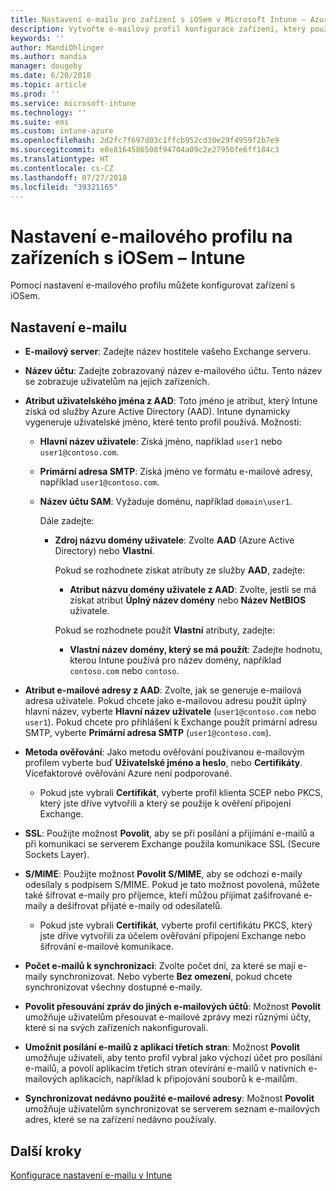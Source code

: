 ```yaml
---
title: Nastavení e-mailu pro zařízení s iOSem v Microsoft Intune – Azure | Microsoft Docs
description: Vytvořte e-mailový profil konfigurace zařízení, který používá servery Exchange a načítá atributy ze služby Azure Active Directory. Pomocí Microsoft Intune můžete na zařízeních s iOSem také povolit protokol SSL, ověřovat uživatele certifikáty nebo uživatelským jménem a heslem a synchronizovat e-maily.
keywords: ''
author: MandiOhlinger
ms.author: mandia
manager: dougeby
ms.date: 6/20/2018
ms.topic: article
ms.prod: ''
ms.service: microsoft-intune
ms.technology: ''
ms.suite: ems
ms.custom: intune-azure
ms.openlocfilehash: 2d2fc7f697d03c1ffcb952cd30e29f4959f2b7e9
ms.sourcegitcommit: e8e8164586508f94704a09c2e27950fe6ff184c3
ms.translationtype: HT
ms.contentlocale: cs-CZ
ms.lasthandoff: 07/27/2018
ms.locfileid: "39321165"
---
```

# <a name="email-profile-settings-for-ios-devices---intune"></a>Nastavení e-mailového profilu na zařízeních s iOSem – Intune

Pomocí nastavení e-mailového profilu můžete konfigurovat zařízení s iOSem.

## <a name="email-settings"></a>Nastavení e-mailu

- **E-mailový server**: Zadejte název hostitele vašeho Exchange serveru.
- **Název účtu**: Zadejte zobrazovaný název e-mailového účtu. Tento název se zobrazuje uživatelům na jejich zařízeních.
- **Atribut uživatelského jména z AAD**: Toto jméno je atribut, který Intune získá od služby Azure Active Directory (AAD). Intune dynamicky vygeneruje uživatelské jméno, které tento profil používá. Možnosti:
  - **Hlavní název uživatele**: Získá jméno, například `user1` nebo `user1@contoso.com`.
  - **Primární adresa SMTP**: Získá jméno ve formátu e-mailové adresy, například `user1@contoso.com`.
  - **Název účtu SAM**: Vyžaduje doménu, například `domain\user1`.

    Dále zadejte:  
    - **Zdroj názvu domény uživatele**: Zvolte **AAD** (Azure Active Directory) nebo **Vlastní**.

      Pokud se rozhodnete získat atributy ze služby **AAD**, zadejte:
      - **Atribut názvu domény uživatele z AAD**: Zvolte, jestli se má získat atribut **Úplný název domény** nebo **Název NetBIOS** uživatele.

      Pokud se rozhodnete použít **Vlastní** atributy, zadejte:
      - **Vlastní název domény, který se má použít**: Zadejte hodnotu, kterou Intune používá pro název domény, například `contoso.com` nebo `contoso`.

- **Atribut e-mailové adresy z AAD**: Zvolte, jak se generuje e-mailová adresa uživatele. Pokud chcete jako e-mailovou adresu použít úplný hlavní název, vyberte **Hlavní název uživatele** (`user1@contoso.com` nebo `user1`). Pokud chcete pro přihlášení k Exchange použít primární adresu SMTP, vyberte **Primární adresa SMTP** (`user1@contoso.com`).
- **Metoda ověřování**: Jako metodu ověřování používanou e-mailovým profilem vyberte buď **Uživatelské jméno a heslo**, nebo **Certifikáty**. Vícefaktorové ověřování Azure není podporované.
  - Pokud jste vybrali **Certifikát**, vyberte profil klienta SCEP nebo PKCS, který jste dříve vytvořili a který se použije k ověření připojení Exchange.
- **SSL**: Použijte možnost **Povolit**, aby se při posílání a přijímání e-mailů a při komunikaci se serverem Exchange použila komunikace SSL (Secure Sockets Layer).
- **S/MIME**: Použijte možnost **Povolit S/MIME**, aby se odchozí e-maily odesílaly s podpisem S/MIME. Pokud je tato možnost povolená, můžete také šifrovat e-maily pro příjemce, kteří můžou přijímat zašifrované e-maily a dešifrovat přijaté e-maily od odesílatelů.
  - Pokud jste vybrali **Certifikát**, vyberte profil certifikátu PKCS, který jste dříve vytvořili za účelem ověřování připojení Exchange nebo šifrování e-mailové komunikace.
- **Počet e-mailů k synchronizaci**: Zvolte počet dní, za které se mají e-maily synchronizovat. Nebo vyberte **Bez omezení**, pokud chcete synchronizovat všechny dostupné e-maily.
- **Povolit přesouvání zpráv do jiných e-mailových účtů**: Možnost **Povolit** umožňuje uživatelům přesouvat e-mailové zprávy mezi různými účty, které si na svých zařízeních nakonfigurovali.
- **Umožnit posílání e-mailů z aplikací třetích stran**: Možnost **Povolit** umožňuje uživateli, aby tento profil vybral jako výchozí účet pro posílání e-mailů, a povolí aplikacím třetích stran otevírání e-mailů v nativních e-mailových aplikacích, například k připojování souborů k e-mailům.
- **Synchronizovat nedávno použité e-mailové adresy**: Možnost **Povolit** umožňuje uživatelům synchronizovat se serverem seznam e-mailových adres, které se na zařízení nedávno používaly.

## <a name="next-steps"></a>Další kroky
[Konfigurace nastavení e-mailu v Intune](email-settings-configure.md)

